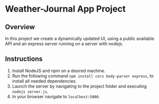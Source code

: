 # Weather-Journal App Project

## Overview
In this project we create a dynamically updated UI, using a public available API and an express server running on a server with nodejs.

## Instructions
1. Install NodeJS and npm on a desired machine.
1. Run the following command `npm install cors body-parser express`, to install all needed dependencies.
1. Launch the server by navigating to the project folder and executing `nodejs server.js`.
1. In your browser navigate to `localhost:5000`.